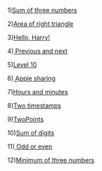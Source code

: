 1)[Sum of three numbers](1.1.md)

2)[Area of right triangle](1.2.md)

3)[Hello, Harry!](1.3.md)

4)[ Previous and next](1.4.md)

5)[Level 10](0.1.md)

6)[ Apple sharing](1.5.md)

7)[Hours and minutes](1.6.md)

8)[Two timestamps](1.7.md)

9)[TwoPoints](1.8.md)

10)[Sum of digits](2.5.md)

11)[ Odd or even](3.1.md)

12)[Minimum of three numbers](3.8.md)
